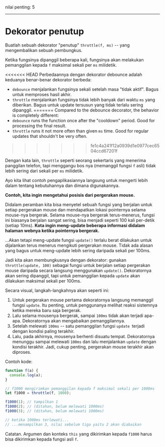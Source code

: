 nilai penting: 5

---

# Dekorator penutup

Buatlah sebuah dekorator "penutup" `throttle(f, ms)` -- yang mengembalikan sebuah pembungkus.

Ketika fungsinya dipanggil beberapa kali, fungsinya akan melakukan pemanggilan kepada `f` maksimal sekali per `ms` milidetik.

<<<<<<< HEAD
Perbedaannya dengan dekorator debounce adalah keduanya benar-benar dekorator berbeda:
- `debounce` menjalankan fungsinya sekali setelah masa "tidak aktif". Bagus untuk memproses hasil akhir.
- `throttle` menjalankan fungsinya tidak lebih banyak dari waktu `ms` yang diberikan. Bagus untuk update tersusun yang tidak terlalu sering dipanggil.
=======
Compared to the debounce decorator, the behavior is completely different:
- `debounce` runs the function once after the "cooldown" period. Good for processing the final result.
- `throttle` runs it not more often than given `ms` time. Good for regular updates that shouldn't be very often.
>>>>>>> fe1c4a241f12a0939d1e0977cec6504ccd67201f

Dengan kata lain, `throttle` seperti seorang sekertaris yang menerima panggilan telefon, tapi menggangu bos nya (memanggil fungsi `f` asli) tidak lebih sering dari sekali per `ms` milidetik.

Ayo kita lihat contoh pengaplikasiannya langsung untuk mengerti lebih dalam tentang kebutuhannya dan dimana digunakannya.

**Contoh, kita ingin mengetahui posisis dari pergerakan mouse.**

Didalam peramban kita bisa menyetel sebuah fungsi yang berjalan untuk setiap pergerakan mouse dan mendapatkan lokasi pointernya selama mouse-nya bergerak. Selama mouse-nya bergerak terus-menerus, fungsi ini biasanya berjalan sangat sering, bisa menjadi seperti 100 kali per-detik (setiap 10ms).
**Kota ingin meng-update beberapa informasi didalam halaman webnya ketika pointernya bergerak.**

...Akan tetapi meng-update fungsi `update()` terlalu berat dilakukan untuk dijalankan terus menerus mengikuti pergerakan mouse. Tidak ada alasan yang bagus untuk meng-update lebih sering daripada sekali per 100ms.

Jadi kita akan membungkusnya dengan dekorator: gunakan `throttle(update, 100)` sebagai fungsi untuk berjalan setiap pergerakan mouse daripada secara langsung menggunakan `update()`. Dekoratornya akan sering dipanggil, tapi untuk pemanggilan kepada `update` akan dilakukan maksimal sekali per 100ms.

Secara visual, langkah-langkahnya akan seperti ini:

1. Untuk pergerakan mouse pertama dekoratornya langsung memanggil fungsi `update`. Itu penting, untuk penggunanya melihat reaksi sistemnya ketika mereka baru saja bergerak.
2. Lalu selama mousenya bergerak, sampai `100ms` tidak akan terjadi apa-apa. Dekoratornya akan mengabaikan pemanggilannya.
3. Setelah melewati `100ms` -- satu pemanggilan fungsi `update `terjadi dengan kondisi paling terakhir.
4. Lalu, pada akhirnya, mousenya berhenti disuatu tempat. Dekoratornya menunggu sampai melewati `100ms` dan lalu menjalankan `update` dengan kondisi terakhir. Jadi, cukup penting, pergerakan mouse terakhir akan diproses.

Contoh kode:

```js
function f(a) {
  console.log(a);
}

// f1000 mengirimkan pemanggilan kepada f maksimal sekali per 1000ms
let f1000 = throttle(f, 1000);

f1000(1); // tampilkan 1
f1000(2); // (ditahan, belum melewati 1000ms)
f1000(3); // (ditahan, belum melewati 1000ms)

// ketika 1000ms terlewati...
// ...menampilkan 3, nilai sebelum tiga yaitu 2 akan diabaikan
```

Catatan. Argumen dan konteks `this` yang dikirimkan kepada `f1000` harus bisa dikirimkan kepada fungsi asli `f`.
